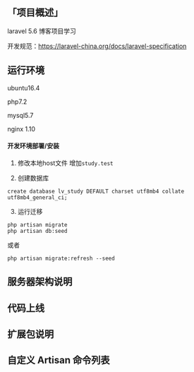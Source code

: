 ## 「项目概述」
laravel 5.6 博客项目学习

开发规范：https://laravel-china.org/docs/laravel-specification

## 运行环境
ubuntu16.4 

php7.2

mysql5.7

nginx 1.10

#### 开发环境部署/安装
1. 修改本地host文件 增加`study.test`

1. 创建数据库 

```
create database lv_study DEFAULT charset utf8mb4 collate utf8mb4_general_ci;
```
3. 运行迁移
```
php artisan migrate
php artisan db:seed
```
或者
```$xslt
php artisan migrate:refresh --seed
```

## 服务器架构说明

## 代码上线

## 扩展包说明

## 自定义 Artisan 命令列表



